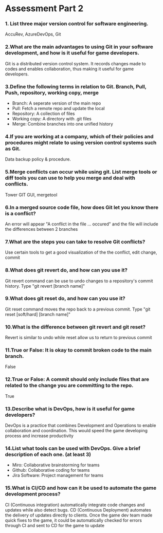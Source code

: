 # Assessment Part 2

### 1. List three major version control for software engineering.
AccuRev, AzureDevOps, Git
### 2.What are the main advantages to using Git in your software development, and how is it useful for game developers.
Git is a distributed version control system. It records changes made to codes and enables collaboration, thus making it useful for game developers.
### 3.Define the following terms in relation to Git. Branch, Pull, Push, repository, working copy, merge
* Branch: A seperate version of the main repo
* Pull: Fetch a remote repo and update the local
* Repository: A collection of files
* Working copy: A directory with .git files
* Merge: Combine branches into one unified history
### 4.If you are working at a company, which of their policies and procedures might relate to using version control systems such as Git.
Data backup policy & procedure.
### 5.Merge conflicts can occur while using git. List merge tools or diff tools you can use to help you merge and deal with conflicts.
Tower GIT GUI, mergetool
### 6.In a merged source code file, how does Git let you know there is a conflict?
An error will appear "A conflict in the file ... occured" and the file will include the differences between 2 branches
### 7.What are the steps you can take to resolve Git conflicts?
Use certain tools to get a good visualization of the the conflict, edit change, commit
### 8.What does git revert do, and how can you use it?
Git revert command can be use to undo changes to a repository's commit history. Type "git revert [branch name]"
### 9.What does git reset do, and how can you use it? 
Git reset command moves the repo back to a previous commit. Type "git reset [soft/hard] [branch name]"
### 10.What is the difference between git revert and git reset?
Revert is similar to undo while reset allow us to return to previous commit
### 11.True or False: It is okay to commit broken code to the main branch. 
False
### 12.True or False: A commit should only include files that are related to the change you are committing to the repo.
True
### 13.Describe what is DevOps, how is it useful for game developers?
DevOps is a practice that combines Development and Operations to enable collaboration and coordination. This would speed the game developing process and increase productivity
### 14.List what tools can be used with DevOps. Give a brief description of each one. (at least 3)
* Miro: Collaborative brainstorming for teams
* Github: Collaborative coding for teams
* Jira Software: Project management for teams
### 15.What is CI/CD and how can it be used to automate the game development process?
CI (Continuous integration) automatically integrate code changes and updates while also detect bugs. 
CD (Continuous Deployment) automates the delivery of updates directly to clients. Once the game dev team
made quick fixes to the game, it could be automatically checked for errors through CI and sent to CD for
the game to update
